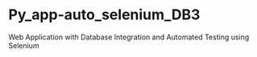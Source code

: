 # Py_app-auto_selenium_DB3
Web Application with Database Integration and Automated Testing using Selenium
